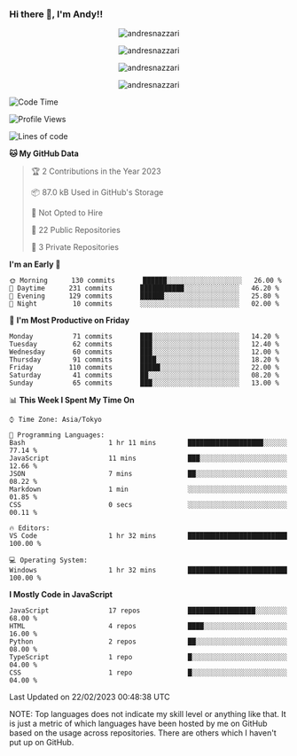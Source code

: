 ### Hi there 👋, I'm Andy!!

<p align="center" >
  <img src="https://github-profile-trophy.vercel.app/?username=AndresNazzari&theme=dracula&column=-1" alt="andresnazzari"/>
</p>

<p align="center">
  <img  src="https://github-readme-stats.vercel.app/api?username=AndresNazzari&count_private=true&show_icons=true&theme=dracula" alt="andresnazzari"/>
</p>
<p align="center">
  <img  src="https://github-readme-stats.vercel.app/api/top-langs/?username=AndresNazzari&layout=compact" alt="andresnazzari"/>
</p>
<p align="center" >
  <img src="https://github-readme-stats.vercel.app/api/wakatime?username=AndresNazzari" alt="andresnazzari"/>
</p>

<!--START_SECTION:waka-->
![Code Time](http://img.shields.io/badge/Code%20Time-288%20hrs%2017%20mins-blue)

![Profile Views](http://img.shields.io/badge/Profile%20Views-0-blue)

![Lines of code](https://img.shields.io/badge/From%20Hello%20World%20I%27ve%20Written-2%20Million%20lines%20of%20code-blue)

**🐱 My GitHub Data** 

> 🏆 2 Contributions in the Year 2023
 > 
> 📦 87.0 kB Used in GitHub's Storage 
 > 
> 🚫 Not Opted to Hire
 > 
> 📜 22 Public Repositories 
 > 
> 🔑 3 Private Repositories  
 > 
**I'm an Early 🐤** 

```text
🌞 Morning      130 commits       ██████░░░░░░░░░░░░░░░░░░░   26.00 % 
🌆 Daytime      231 commits       ███████████░░░░░░░░░░░░░░   46.20 % 
🌃 Evening      129 commits       ██████░░░░░░░░░░░░░░░░░░░   25.80 % 
🌙 Night         10 commits       ░░░░░░░░░░░░░░░░░░░░░░░░░   02.00 % 

```
📅 **I'm Most Productive on Friday** 

```text
Monday          71 commits       ███░░░░░░░░░░░░░░░░░░░░░░   14.20 % 
Tuesday         62 commits       ███░░░░░░░░░░░░░░░░░░░░░░   12.40 % 
Wednesday       60 commits       ███░░░░░░░░░░░░░░░░░░░░░░   12.00 % 
Thursday        91 commits       ████░░░░░░░░░░░░░░░░░░░░░   18.20 % 
Friday         110 commits       █████░░░░░░░░░░░░░░░░░░░░   22.00 % 
Saturday        41 commits       ██░░░░░░░░░░░░░░░░░░░░░░░   08.20 % 
Sunday          65 commits       ███░░░░░░░░░░░░░░░░░░░░░░   13.00 % 

```


📊 **This Week I Spent My Time On** 

```text
⌚︎ Time Zone: Asia/Tokyo

💬 Programming Languages: 
Bash                     1 hr 11 mins        ███████████████████░░░░░░   77.14 % 
JavaScript               11 mins             ███░░░░░░░░░░░░░░░░░░░░░░   12.66 % 
JSON                     7 mins              ██░░░░░░░░░░░░░░░░░░░░░░░   08.22 % 
Markdown                 1 min               ░░░░░░░░░░░░░░░░░░░░░░░░░   01.85 % 
CSS                      0 secs              ░░░░░░░░░░░░░░░░░░░░░░░░░   00.11 % 

🔥 Editors: 
VS Code                  1 hr 32 mins        █████████████████████████   100.00 % 

💻 Operating System: 
Windows                  1 hr 32 mins        █████████████████████████   100.00 % 

```

**I Mostly Code in JavaScript** 

```text
JavaScript               17 repos            █████████████████░░░░░░░░   68.00 % 
HTML                     4 repos             ████░░░░░░░░░░░░░░░░░░░░░   16.00 % 
Python                   2 repos             ██░░░░░░░░░░░░░░░░░░░░░░░   08.00 % 
TypeScript               1 repo              █░░░░░░░░░░░░░░░░░░░░░░░░   04.00 % 
CSS                      1 repo              █░░░░░░░░░░░░░░░░░░░░░░░░   04.00 % 

```



 Last Updated on 22/02/2023 00:48:38 UTC
<!--END_SECTION:waka-->

NOTE: Top languages does not indicate my skill level or anything like that. It is just a metric of which languages have been hosted by me on GitHub based on the usage across repositories. There are others which I haven't put up on GitHub.

<!-- Here are some ideas to get you started:

-   🔭 I’m currently working on ...
-   🌱 I’m currently learning ...
-   👯 I’m looking to collaborate on ...
-   🤔 I’m looking for help with ...
-   💬 Ask me about ...
-   📫 How to reach me: ...
-   😄 Pronouns: ...
-   ⚡ Fun fact: ... -->
